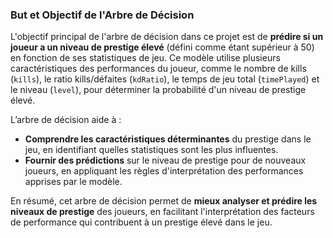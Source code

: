 ### But et Objectif de l'Arbre de Décision

L'objectif principal de l'arbre de décision dans ce projet est de **prédire si un joueur a un niveau de prestige élevé** (défini comme étant supérieur à 50) en fonction de ses statistiques de jeu. Ce modèle utilise plusieurs caractéristiques des performances du joueur, comme le nombre de kills (`kills`), le ratio kills/défaites (`kdRatio`), le temps de jeu total (`timePlayed`) et le niveau (`level`), pour déterminer la probabilité d'un niveau de prestige élevé.

L’arbre de décision aide à :
- **Comprendre les caractéristiques déterminantes** du prestige dans le jeu, en identifiant quelles statistiques sont les plus influentes.
- **Fournir des prédictions** sur le niveau de prestige pour de nouveaux joueurs, en appliquant les règles d'interprétation des performances apprises par le modèle.

En résumé, cet arbre de décision permet de **mieux analyser et prédire les niveaux de prestige** des joueurs, en facilitant l'interprétation des facteurs de performance qui contribuent à un prestige élevé dans le jeu.
